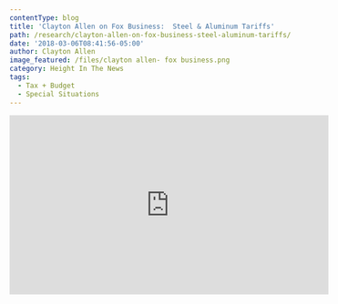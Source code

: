 ```yaml
---
contentType: blog
title: 'Clayton Allen on Fox Business:  Steel & Aluminum Tariffs'
path: /research/clayton-allen-on-fox-business-steel-aluminum-tariffs/
date: '2018-03-06T08:41:56-05:00'
author: Clayton Allen
image_featured: /files/clayton allen- fox business.png
category: Height In The News
tags:
  - Tax + Budget
  - Special Situations
---
```

<iframe width="560" height="315" src="https://www.youtube.com/embed/FE27UYseIdU?rel=0&amp;start=107" frameborder="0" allow="autoplay; encrypted-media" allowfullscreen></iframe>
